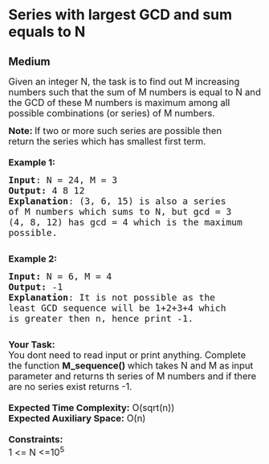 # Series with largest GCD and sum equals to N
## Medium
<div class="problems_problem_content__Xm_eO"><p><span style="font-size:18px">Given an integer N, the task is to find out&nbsp;M increasing numbers such that the sum of M numbers is equal to N and the GCD of these M numbers is maximum among all possible combinations (or series) of M numbers.</span></p>

<p><span style="font-size:18px"><strong>Note: </strong>If two or more such series are possible then return&nbsp;the series which has smallest first term.<br>
<br>
<strong>Example 1:</strong></span></p>

<pre><span style="font-size:18px"><strong>Input</strong>: N = 24, M = 3
<strong>Output:</strong>&nbsp;4 8 12
<strong>Explanation</strong>: (3, 6, 15) is also a series 
of M numbers which sums to N, but gcd = 3
(4, 8, 12) has gcd = 4 which is the maximum
possible.</span></pre>

<p><br>
<span style="font-size:18px"><strong>Example 2:</strong></span></p>

<pre><span style="font-size:18px"><strong>Input: </strong>N = 6, M = 4
<strong>Output:&nbsp;</strong>-1
<strong>Explanation</strong>: It is not possible as the 
least GCD sequence will be 1+2+3+4 which
is greater then n, hence print -1.</span></pre>

<p><br>
<span style="font-size:18px"><strong>Your Task:&nbsp;&nbsp;</strong><br>
You dont need to read input or print anything. Complete the function <strong>M_sequence()&nbsp;</strong>which takes N&nbsp;and M&nbsp;as input parameter and returns th series of M&nbsp;numbers&nbsp;and if there are no series&nbsp;exist returns -1.<br>
<br>
<strong>Expected Time Complexity:</strong> O(sqrt(n))<br>
<strong>Expected Auxiliary Space:</strong> O(n)<br>
<br>
<strong>Constraints:</strong><br>
1 &lt;= N&nbsp;&lt;=10<sup>5</sup></span></p>
</div>
